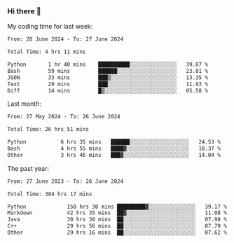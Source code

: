 ### Hi there 👋

My coding time for last week:

<!--START_SECTION:week-->

```txt
From: 20 June 2024 - To: 27 June 2024

Total Time: 4 hrs 11 mins

Python       1 hr 40 mins    ██████████░░░░░░░░░░░░░░░   39.87 %
Bash         59 mins         ██████░░░░░░░░░░░░░░░░░░░   23.81 %
JSON         33 mins         ███▒░░░░░░░░░░░░░░░░░░░░░   13.35 %
Text         29 mins         ███░░░░░░░░░░░░░░░░░░░░░░   11.93 %
Diff         14 mins         █▒░░░░░░░░░░░░░░░░░░░░░░░   05.58 %
```

<!--END_SECTION:week-->

Last month:

<!--START_SECTION:month-->

```txt
From: 27 May 2024 - To: 26 June 2024

Total Time: 26 hrs 51 mins

Python           6 hrs 35 mins   ██████░░░░░░░░░░░░░░░░░░░   24.53 %
Bash             4 hrs 55 mins   ████▓░░░░░░░░░░░░░░░░░░░░   18.37 %
Other            3 hrs 46 mins   ███▓░░░░░░░░░░░░░░░░░░░░░   14.04 %
```

<!--END_SECTION:month-->

The past year:

<!--START_SECTION:year-->

```txt
From: 27 June 2023 - To: 26 June 2024

Total Time: 384 hrs 17 mins

Python             150 hrs 30 mins █████████▓░░░░░░░░░░░░░░░   39.17 %
Markdown           42 hrs 35 mins  ██▓░░░░░░░░░░░░░░░░░░░░░░   11.08 %
Java               30 hrs 38 mins  ██░░░░░░░░░░░░░░░░░░░░░░░   07.98 %
C++                29 hrs 56 mins  ██░░░░░░░░░░░░░░░░░░░░░░░   07.79 %
Other              29 hrs 16 mins  ██░░░░░░░░░░░░░░░░░░░░░░░   07.62 %
```

<!--END_SECTION:year-->
